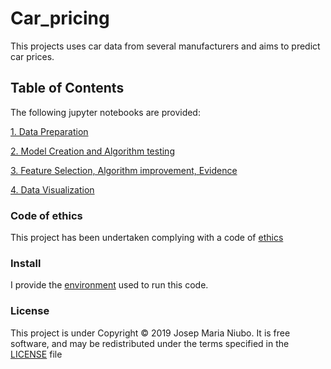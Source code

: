 # Car_pricing

This projects uses car data from several manufacturers and aims to predict car prices. 


## Table of Contents 
The following jupyter notebooks are provided:

[1. Data Preparation](https://github.com/titoniubo/car_pricing/blob/master/1.Data%20Preparation.ipynb)

[2. Model Creation and Algorithm testing](https://github.com/titoniubo/car_pricing/blob/master/2.Model%20Creation%20and%20Algorithm%20Selection.ipynb)

[3. Feature Selection, Algorithm improvement, Evidence](https://github.com/titoniubo/car_pricing/blob/master/3.%20Feature%20Selection%2C%20Algorithm%20improvement%2C%20Generalisation%20evidence.ipynb)

[4. Data Visualization]()


### Code of ethics

This project has been undertaken complying with a code of [ethics](https://github.com/titoniubo/car_pricing/blob/master/Code%20of%20ethics.txt) 

### Install
I provide the [environment](https://github.com/titoniubo/car_pricing/blob/master/environment.yml) used to run this code.

### License
This project is under Copyright © 2019 Josep Maria Niubo. It is free software, and may be redistributed under the terms specified in the [LICENSE](https://github.com/titoniubo/car_pricing/blob/master/License.txt) file
